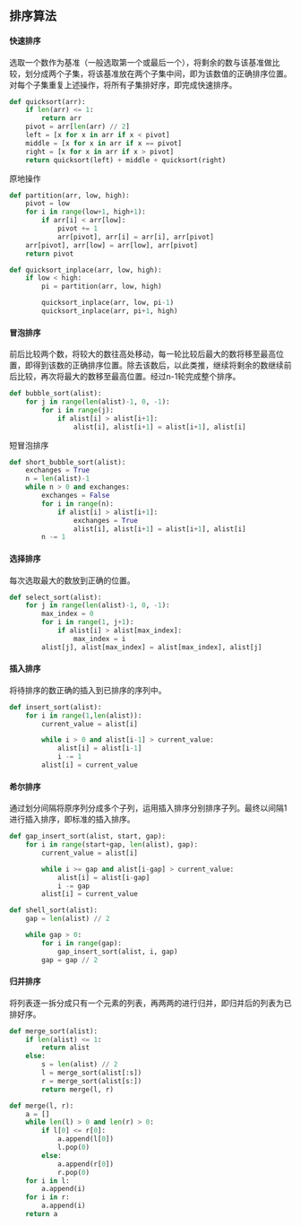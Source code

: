 ## 排序算法

#### 快速排序

选取一个数作为基准（一般选取第一个或最后一个），将剩余的数与该基准做比较，划分成两个子集，将该基准放在两个子集中间，即为该数值的正确排序位置。对每个子集重复上述操作，将所有子集排好序，即完成快速排序。

```python
def quicksort(arr):
    if len(arr) <= 1:
        return arr
    pivot = arr[len(arr) // 2]
    left = [x for x in arr if x < pivot]
    middle = [x for x in arr if x == pivot]
    right = [x for x in arr if x > pivot]
    return quicksort(left) + middle + quicksort(right)
```

原地操作

```python
def partition(arr, low, high):
    pivot = low
    for i in range(low+1, high+1):
        if arr[i] < arr[low]:
            pivot += 1
            arr[pivot], arr[i] = arr[i], arr[pivot]
    arr[pivot], arr[low] = arr[low], arr[pivot]
    return pivot

def quicksort_inplace(arr, low, high):
    if low < high:
        pi = partition(arr, low, high)

        quicksort_inplace(arr, low, pi-1)
        quicksort_inplace(arr, pi+1, high)
```

#### 冒泡排序

前后比较两个数，将较大的数往高处移动，每一轮比较后最大的数将移至最高位置，即得到该数的正确排序位置。除去该数后，以此类推，继续将剩余的数继续前后比较，再次将最大的数移至最高位置。经过n-1轮完成整个排序。

```python
def bubble_sort(alist):
    for j in range(len(alist)-1, 0, -1):
        for i in range(j):
            if alist[i] > alist[i+1]:
                alist[i], alist[i+1] = alist[i+1], alist[i]
```

短冒泡排序

```python
def short_bubble_sort(alist):
    exchanges = True
    n = len(alist)-1
    while n > 0 and exchanges:
        exchanges = False
        for i in range(n):
            if alist[i] > alist[i+1]:
                exchanges = True
                alist[i], alist[i+1] = alist[i+1], alist[i]
        n -= 1
```

#### 选择排序

每次选取最大的数放到正确的位置。

```python
def select_sort(alist):
    for j in range(len(alist)-1, 0, -1):
        max_index = 0
        for i in range(1, j+1):
            if alist[i] > alist[max_index]:
                max_index = i
        alist[j], alist[max_index] = alist[max_index], alist[j]
```

#### 插入排序

将待排序的数正确的插入到已排序的序列中。

```python
def insert_sort(alist):
    for i in range(1,len(alist)):
        current_value = alist[i]

        while i > 0 and alist[i-1] > current_value:
            alist[i] = alist[i-1]
            i -= 1
        alist[i] = current_value
```

#### 希尔排序

通过划分间隔将原序列分成多个子列，运用插入排序分别排序子列。最终以间隔1进行插入排序，即标准的插入排序。

```python
def gap_insert_sort(alist, start, gap):
    for i in range(start+gap, len(alist), gap):
        current_value = alist[i]

        while i >= gap and alist[i-gap] > current_value:
            alist[i] = alist[i-gap]
            i -= gap
        alist[i] = current_value

def shell_sort(alist):
    gap = len(alist) // 2

    while gap > 0:
        for i in range(gap):
            gap_insert_sort(alist, i, gap)
        gap = gap // 2
```

#### 归并排序

将列表逐一拆分成只有一个元素的列表，再两两的进行归并，即归并后的列表为已排好序。

```python
def merge_sort(alist):
    if len(alist) <= 1:
        return alist
    else:
        s = len(alist) // 2
        l = merge_sort(alist[:s])
        r = merge_sort(alist[s:])
        return merge(l, r)

def merge(l, r):
    a = []
    while len(l) > 0 and len(r) > 0:
        if l[0] <= r[0]:
            a.append(l[0])
            l.pop(0)
        else:
            a.append(r[0])
            r.pop(0)
    for i in l:
        a.append(i)
    for i in r:
        a.append(i)
    return a
```

